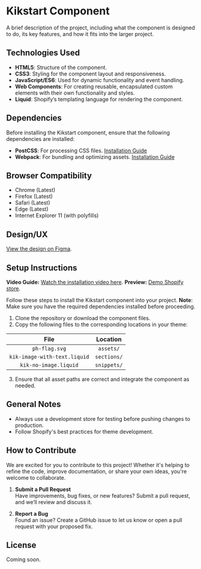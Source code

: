 # Kikstart Component

A brief description of the project, including what the component is designed to do, its key features, and how it fits into the larger project.

## Technologies Used
- **HTML5**: Structure of the component.
- **CSS3**: Styling for the component layout and responsiveness.
- **JavaScript/ES6**: Used for dynamic functionality and event handling.
- **Web Components**: For creating reusable, encapsulated custom elements with their own functionality and styles.
- **Liquid**: Shopify’s templating language for rendering the component.

## Dependencies
Before installing the Kikstart component, ensure that the following dependencies are installed:
- **PostCSS**: For processing CSS files. [Installation Guide](https://postcss.org/)
- **Webpack**: For bundling and optimizing assets. [Installation Guide](https://webpack.js.org/guides/getting-started/)

## Browser Compatibility
- Chrome (Latest)
- Firefox (Latest)
- Safari (Latest)
- Edge (Latest)
- Internet Explorer 11 (with polyfills)

## Design/UX
[View the design on Figma](https://www.figma.com).

## Setup Instructions

**Video Guide:** [Watch the installation video here](https://google.com).
**Preview:** [Demo Shopify store](https://google.com).

Follow these steps to install the Kikstart component into your project.
**Note**: Make sure you have the required dependencies installed before proceeding.

1. Clone the repository or download the component files.
2. Copy the following files to the corresponding locations in your theme:

| File                           | Location         |
|:------------------------------:|:----------------:|
| `ph-flag.svg`                  | `assets/`        |
| `kik-image-with-text.liquid`   | `sections/`      |
| `kik-no-image.liquid`          | `snippets/`      |

3. Ensure that all asset paths are correct and integrate the component as needed.

## General Notes

- Always use a development store for testing before pushing changes to production.
- Follow Shopify's best practices for theme development.

## How to Contribute

We are excited for you to contribute to this project! Whether it's helping to refine the code, improve documentation, or share your own ideas, you're welcome to collaborate.

1. **Submit a Pull Request**  
   Have improvements, bug fixes, or new features? Submit a pull request, and we’ll review and discuss it.   

2. **Report a Bug**  
   Found an issue? Create a GitHub issue to let us know or open a pull request with your proposed fix.  

## License

Coming soon.
